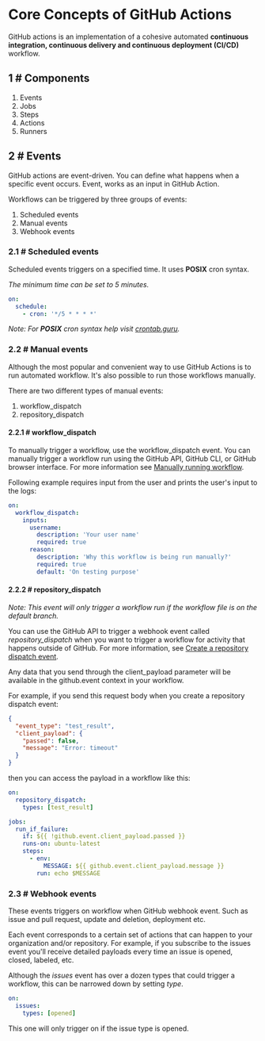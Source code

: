 # Core Concepts of GitHub Actions
GitHub actions is an implementation of a cohesive automated **continuous integration, continuous delivery and continuous deployment (CI/CD)** workflow.

## 1 # Components
1. Events
2. Jobs
3. Steps
4. Actions
5. Runners

## 2 # Events
GitHub actions are event-driven. You can define what happens when a specific event occurs. Event, works as an input in GitHub Action.

Workflows can be triggered by three groups of events:
1. Scheduled events
2. Manual events
3. Webhook events

### 2.1 # Scheduled events
Scheduled events triggers on a specified time. It uses **POSIX** cron syntax. 

*The minimum time can be set to 5 minutes.*

```yml
on:
  schedule:
    - cron: '*/5 * * * *'
```
*Note: For **POSIX** cron syntax help visit [crontab.guru](https://crontab.guru).*

### 2.2 # Manual events
Although the most popular and convenient way to use GitHub Actions is to run automated workflow. It's also possible to run those workflows manually.

There are two different types of manual events:
1. workflow_dispatch
2. repository_dispatch

#### 2.2.1 # workflow_dispatch
To manually trigger a workflow, use the workflow_dispatch event. You can manually trigger a workflow run using the GitHub API, GitHub CLI, or GitHub browser interface. For more information see [Manually running workflow](https://docs.github.com/en/actions/managing-workflow-runs/manually-running-a-workflow).

Following example requires input from the user and prints the user's input to the logs:

```yml
on:
  workflow_dispatch:
    inputs:
      username:
        description: 'Your user name'
        required: true
      reason:
        description: 'Why this workflow is being run manually?'
        required: true
        default: 'On testing purpose'
```

#### 2.2.2 # repository_dispatch
*Note: This event will only trigger a workflow run if the workflow file is on the default branch.*

You can use the GitHub API to trigger a webhook event called *repository_dispatch* when you want to trigger a workflow for activity that happens outside of GitHub. For more information, see [Create a repository dispatch event](https://docs.github.com/en/rest/reference/repos#create-a-repository-dispatch-event).

Any data that you send through the client_payload parameter will be available in the github.event context in your workflow. 

For example, if you send this request body when you create a repository dispatch event:

```json
{
  "event_type": "test_result",
  "client_payload": {
    "passed": false,
    "message": "Error: timeout"
  }
}
```

then you can access the payload in a workflow like this:

```yml
on:
  repository_dispatch:
    types: [test_result]

jobs:
  run_if_failure:
    if: ${{ !github.event.client_payload.passed }}
    runs-on: ubuntu-latest
    steps:
      - env:
          MESSAGE: ${{ github.event.client_payload.message }}
        run: echo $MESSAGE
```

### 2.3 # Webhook events
These events triggers on workflow when GitHub webhook event. Such as issue and pull request, update and deletion, deployment etc.

Each event corresponds to a certain set of actions that can happen to your organization and/or repository. For example, if you subscribe to the issues event you'll receive detailed payloads every time an issue is opened, closed, labeled, etc.

Although the *issues* event has over a dozen types that could trigger a workflow, this can be narrowed down by setting *type*.

```yml
on:
  issues:
    types: [opened]
```
This one will only trigger on if the issue type is opened.